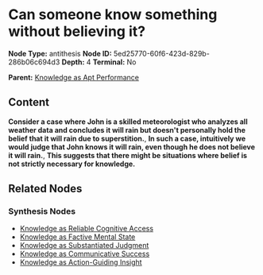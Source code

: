# Can someone know something without believing it?

**Node Type:** antithesis
**Node ID:** 5ed25770-60f6-423d-829b-286b06c694d3
**Depth:** 4
**Terminal:** No

**Parent:** [Knowledge as Apt Performance](knowledge-as-apt-performance-synthesis-a51f7636-1847-46d9-b9e9-b9fa95a8597a.md)

## Content

**Consider a case where John is a skilled meteorologist who analyzes all weather data and concludes it will rain but doesn't personally hold the belief that it will rain due to superstition.**, **In such a case, intuitively we would judge that John knows it will rain, even though he does not believe it will rain.**, **This suggests that there might be situations where belief is not strictly necessary for knowledge.**

## Related Nodes

### Synthesis Nodes

- [Knowledge as Reliable Cognitive Access](knowledge-as-reliable-cognitive-access-synthesis-6cb45d91-c290-47e5-b508-48f078ca9abb.md)
- [Knowledge as Factive Mental State](knowledge-as-factive-mental-state-synthesis-e2595c2a-3aab-4b3b-b4bd-47bfdf3a6f01.md)
- [Knowledge as Substantiated Judgment](knowledge-as-substantiated-judgment-synthesis-5898fbb7-c977-4553-9fc6-c8816d645e0c.md)
- [Knowledge as Communicative Success](knowledge-as-communicative-success-synthesis-748495b5-53e3-4884-8c8c-3f16c90abbec.md)
- [Knowledge as Action-Guiding Insight](knowledge-as-action-guiding-insight-synthesis-b2795204-1a0c-4778-96c1-17ae84acd20f.md)
